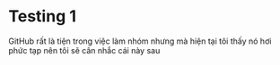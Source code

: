 # Testing 1  
GitHub rất là tiện trong việc làm nhóm nhưng mà hiện tại tôi thấy nó hơi phức tạp nên tôi sẽ cân nhắc cái này sau
